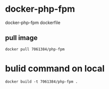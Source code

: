 # docker-php-fpm

docker-php-fpm dockerfile

## pull image

```
docker pull 7061384/php-fpm
```

# bulid command on local

```
docker build -t 7061384/php-fpm .
```